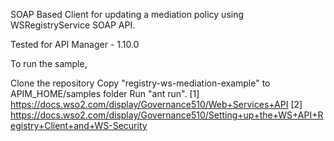 SOAP Based Client for updating a mediation policy using WSRegistryService SOAP API.

Tested for API Manager - 1.10.0

To run the sample,

Clone the repository
Copy "registry-ws-mediation-example" to APIM_HOME/samples folder
Run "ant run".
[1] https://docs.wso2.com/display/Governance510/Web+Services+API 
[2] https://docs.wso2.com/display/Governance510/Setting+up+the+WS+API+Registry+Client+and+WS-Security
